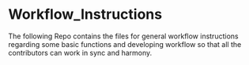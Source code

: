 # Workflow_Instructions

The following Repo contains the files for general workflow instructions regarding some basic functions and developing workflow so that all the contributors can work in sync and harmony. 
